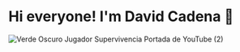 # Hi everyone! I'm David Cadena 👋


![Verde Oscuro Jugador Supervivencia Portada de YouTube (2)](https://user-images.githubusercontent.com/62786521/138188267-3450c7c0-7133-4f2a-8577-e699a5e36fd1.png)
<!--
**codigodehoy/codigodehoy** is a ✨ _special_ ✨ repository because its `README.md` (this file) appears on your GitHub profile.

Here are some ideas to get you started:

- 🔭 I’m currently working on ...
- 🌱 I’m currently learning ...
- 👯 I’m looking to collaborate on ...
- 🤔 I’m looking for help with ...
- 💬 Ask me about ...
- 📫 How to reach me: ...
- 😄 Pronouns: ...
- ⚡ Fun fact: ...
-->

